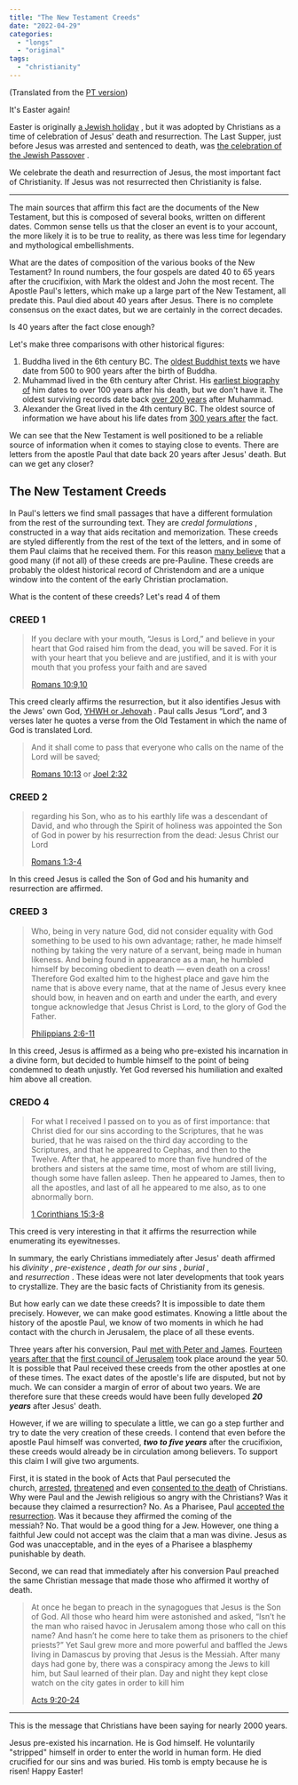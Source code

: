 ```yaml
---
title: "The New Testament Creeds"
date: "2022-04-29"
categories:
  - "longs"
  - "original"
tags:
  - "christianity"
---
```


(Translated from the [PT version](/2022/04/os-credos-do-novo-testamento))

It's Easter again!

Easter is originally [a Jewish holiday](https://en.wikipedia.org/wiki/Passover) , but it was adopted by Christians as a time of celebration of Jesus' death and resurrection. The Last Supper, just before Jesus was arrested and sentenced to death, was [the celebration of the Jewish Passover](https://www.biblegateway.com/passage/?search=Matthew%2026:18-20&version=ISV) .

We celebrate the death and resurrection of Jesus, the most important fact of Christianity.
If Jesus was not resurrected then Christianity is false.

* * *

The main sources that affirm this fact are the documents of the New Testament, but this is composed of several books, written on different dates. Common sense tells us that the closer an event is to your account, the more likely it is to be true to reality, as there was less time for legendary and mythological embellishments.

What are the dates of composition of the various books of the New Testament?
In round numbers, the four gospels are dated 40 to 65 years after the crucifixion, with Mark the oldest and John the most recent. The Apostle Paul's letters, which make up a large part of the New Testament, all predate this. Paul died about 40 years after Jesus. There is no complete consensus on the exact dates, but we are certainly in the correct decades.

Is 40 years after the fact close enough?

Let's make three comparisons with other historical figures:

1. Buddha lived in the 6th century BC. The [oldest Buddhist texts](https://en.wikipedia.org/wiki/Gandh%C4%81ran_Buddhist_texts) we have date from 500 to 900 years after the birth of Buddha.
2. Muhammad lived in the 6th century after Christ. His [earliest biography of](https://en.m.wikipedia.org/wiki/Ibn_Ishaq) him dates to over 100 years after his death, but we don't have it. The oldest surviving records date back [over 200 years](https://en.wikipedia.org/wiki/Muhammad#Early_biographies) after Muhammad.
3. Alexander the Great lived in the 4th century BC. The oldest source of information we have about his life dates from [300 years after](https://en.wikipedia.org/wiki/Diodorus_Siculus) the fact.

We can see that the New Testament is well positioned to be a reliable source of information when it comes to staying close to events. There are letters from the apostle Paul that date back 20 years after Jesus' death.
But can we get any closer?

## The New Testament Creeds

In Paul's letters we find small passages that have a different formulation from the rest of the surrounding text. They are _credal formulations_ , constructed in a way that aids recitation and memorization.
These creeds are styled differently from the rest of the text of the letters, and in some of them Paul claims that he received them. For this reason [many bel](https://translate.google.com/website?sl=en&tl=en&hl=pt-PT&client=webapp&u=https://ehrmanblog.org/was-jesus-made-god-by-god/)[i](https://ehrmanblog.org/was-jesus-made-god-by-god/)[eve](https://translate.google.com/website?sl=en&tl=en&hl=pt-PT&client=webapp&u=https://ehrmanblog.org/was-jesus-made-god-by-god/) that a good many (if not all) of these creeds are pre-Pauline.
These creeds are probably the oldest historical record of Christendom and are a unique window into the content of the early Christian proclamation.

What is the content of these creeds? Let's read 4 of them

### CREED 1

> If you declare with your mouth, “Jesus is Lord,” and believe in your heart that God raised him from the dead, you will be saved. For it is with your heart that you believe and are justified, and it is with your mouth that you profess your faith and are saved
>
> [Romans 10:9,10](https://www.biblegateway.com/passage/?search=Romans+10%3A9-10&version=NIV)

This creed clearly affirms the resurrection, but it also identifies Jesus with the Jews' own God, [YHWH or Jehovah](https://en.wikipedia.org/wiki/Tetragrammaton) . Paul calls Jesus “Lord”, and 3 verses later he quotes a verse from the Old Testament in which the name of God is translated Lord.

> And it shall come to pass that everyone who calls on the name of the Lord will be saved;
>
> [Romans 10:13](https://www.biblegateway.com/passage/?search=Romans+10%3A13&version=NIV) or [Joel 2:32](https://www.biblegateway.com/passage/?search=joel+2%3A32&version=NIV)

### CREED 2

> regarding his Son, who as to his earthly life was a descendant of David, and who through the Spirit of holiness was appointed the Son of God in power by his resurrection from the dead: Jesus Christ our Lord
>
> [Romans 1:3-4](https://www.biblegateway.com/passage/?search=romans+1%3A3-4&version=NIV)

In this creed Jesus is called the Son of God and his humanity and resurrection are affirmed.

### CREED 3

> Who, being in very nature God, did not consider equality with God something to be used to his own advantage;
> rather, he made himself nothing by taking the very nature of a servant, being made in human likeness.
> And being found in appearance as a man, he humbled himself by becoming obedient to death — even death on a cross!
> Therefore God exalted him to the highest place and gave him the name that is above every name, that at the name of Jesus every knee should bow, in heaven and on earth and under the earth, and every tongue acknowledge that Jesus Christ is Lord, to the glory of God the Father.
>
> [Philippians 2:6-11](https://www.biblegateway.com/passage/?search=Philippians+2%3A6-11&version=NIV)

In this creed, Jesus is affirmed as a being who pre-existed his incarnation in a divine form, but decided to humble himself to the point of being condemned to death unjustly. Yet God reversed his humiliation and exalted him above all creation.

### CREDO 4

> For what I received I passed on to you as of first importance: that Christ died for our sins according to the Scriptures, that he was buried, that he was raised on the third day according to the Scriptures, and that he appeared to Cephas, and then to the Twelve. After that, he appeared to more than five hundred of the brothers and sisters at the same time, most of whom are still living, though some have fallen asleep. Then he appeared to James, then to all the apostles, and last of all he appeared to me also, as to one abnormally born.
>
> [1 Corinthians 15:3-8](https://www.biblegateway.com/passage/?search=1+Corinthians+15%3A3-8&version=NIV)

This creed is very interesting in that it affirms the resurrection while enumerating its eyewitnesses.

In summary, the early Christians immediately after Jesus' death affirmed his _divinity_ , _pre-existence_ , _death for our sins_ , _burial_ , and _resurrection_ . These ideas were not later developments that took years to crystallize. They are the basic facts of Christianity from its genesis.

But how early can we date these creeds?
It is impossible to date them precisely. However, we can make good estimates. Knowing a little about the history of the apostle Paul, we know of two moments in which he had contact with the church in Jerusalem, the place of all these events.

Three years after his conversion, Paul [met with Peter and James](https://www.biblegateway.com/passage/?search=Galatians+1%3A18-20&version=NIV). [Fourteen years after that](https://www.biblegateway.com/passage/?search=Galatians+2%3A1&version=NIV) the [first council of Jerusalem](https://en.wikipedia.org/wiki/Council_of_Jerusalem) took place around the year 50. It is possible that Paul received these creeds from the other apostles at one of these times. The exact dates of the apostle's life are disputed, but not by much. We can consider a margin of error of about two years. We are therefore sure that these creeds would have been fully developed **_20 years_** after Jesus' death.

However, if we are willing to speculate a little, we can go a step further and try to date the very creation of these creeds. I contend that even before the apostle Paul himself was converted, _**two to five years**_ after the crucifixion, these creeds would already be in circulation among believers. To support this claim I will give two arguments.

First, it is stated in the book of Acts that Paul persecuted the church, [arrested](https://www.biblegateway.com/passage/?search=acts+8%3A3&version=NIV), [threatened](https://www.biblegateway.com/passage/?search=acts+9%3A1&version=NIV) and even [consented to the death](https://www.biblegateway.com/passage/?search=acts+22%3A20&version=NIV) of Christians.
Why were Paul and the Jewish religious so angry with the Christians? Was it because they claimed a resurrection? No. As a Pharisee, Paul [accepted the resurrection](https://www.biblegateway.com/passage/?search=acts+23%3A8&version=NIV). Was it because they affirmed the coming of the messiah? No. That would be a good thing for a Jew. However, one thing a faithful Jew could not accept was the claim that a man was divine. Jesus as God was unacceptable, and in the eyes of a Pharisee a blasphemy punishable by death.

Second, we can read that immediately after his conversion Paul preached the same Christian message that made those who affirmed it worthy of death.

> At once he began to preach in the synagogues that Jesus is the Son of God. All those who heard him were astonished and asked, “Isn’t he the man who raised havoc in Jerusalem among those who call on this name? And hasn’t he come here to take them as prisoners to the chief priests?” Yet Saul grew more and more powerful and baffled the Jews living in Damascus by proving that Jesus is the Messiah. After many days had gone by, there was a conspiracy among the Jews to kill him, but Saul learned of their plan. Day and night they kept close watch on the city gates in order to kill him
>
> [Acts 9:20-24](https://www.biblegateway.com/passage/?search=acts+9%3A20-24&version=NIV)

* * *

This is the message that Christians have been saying for nearly 2000 years.

Jesus pre-existed his incarnation. He is God himself.
He voluntarily "stripped" himself in order to enter the world in human form.
He died crucified for our sins and was buried.
His tomb is empty because he is risen!
Happy Easter!
